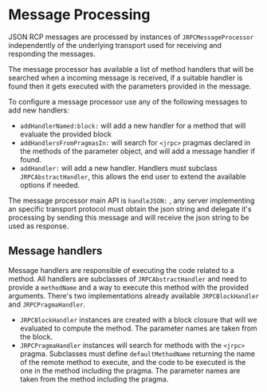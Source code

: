 # Message Processing

JSON RCP messages are processed by instances of `JRPCMessageProcessor` independently of the underlying transport used for receiving and responding the messages.

The message processor has available a list of method handlers that will be searched when a incoming message is received, if a suitable handler is found then it gets executed with the parameters provided in the message.

To configure a message processor use any of the following messages to add new handlers:
- `addHandlerNamed:block:` will add a new handler for a method that will evaluate the provided block
- `addHandlersFromPragmasIn:` will search for `<jrpc>` pragmas declared in the methods of the parameter object, and will add a message handler if found.
- `addHandler:` will add a new handler. Handlers must subclass `JRPCAbstractHandler`, this allows the end user to extend the available options if needed.

The message processor main API is `handleJSON:` , any server implementing an specific transport protocol must obtain the json string and delegate it's processing by sending this message and will receive the json string to be used as response.

## Message handlers

Message handlers are responsible of executing the code related to a method. All handlers are subclasses of `JRPCAbstractHandler` and need to provide a `methodName` and a way to execute this method with the provided arguments. There's two implementations already available `JRPCBlockHandler` and `JRPCPragmaHandler`.

- `JRPCBlockHandler` instances are created with a block closure that will we evaluated to compute the method. The parameter names are taken from the block.
- `JRPCPragmaHandler` instances will search for methods with the `<jrpc>` pragma. Subclasses must define `defaultMethodName` returning the name of the remote method to execute, and the code to be executed is the one in the method including the pragma. The parameter names are taken from the method including the pragma.
